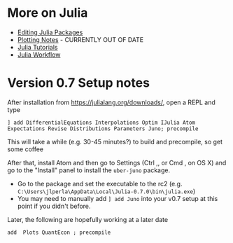 # More on Julia
- [Editing Julia Packages](editing_julia_packages.md)
- [Plotting Notes](plotting.md) - CURRENTLY OUT OF DATE
- [Julia Tutorials](tutorials.md)
- [Julia Workflow](workflow.md)

# Version 0.7 Setup notes
After installation from https://julialang.org/downloads/, open a REPL and type 
```
] add DifferentialEquations Interpolations Optim IJulia Atom Expectations Revise Distributions Parameters Juno; precompile
```
This will take a while (e.g. 30-45 minutes?) to build and precompile, so get some coffee

After that, install Atom and then go to Settings (Ctrl ,, or Cmd , on OS X) and go to the "Install" panel to install the `uber-juno` package.
- Go to the package and set the executable to the rc2 (e.g. `C:\Users\jlperla\AppData\Local\Julia-0.7.0\bin\julia.exe`)
- You may need to manually add `] add Juno` into your v0.7 setup at this point if you didn't before.

Later, the following are hopefully working at a later date
```
add  Plots QuantEcon ; precompile
```

